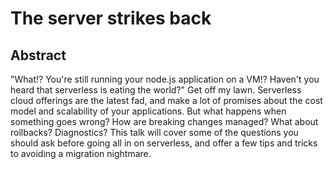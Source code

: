 # The server strikes back

## Abstract

"What!?  You're still running your node.js application on a VM!? Haven't you heard that serverless is eating the world?" Get off my lawn. Serverless cloud offerings are the latest fad, and make a lot of promises about the cost model and scalability of your applications.  But what happens when something goes wrong?  How are breaking changes managed?  What about rollbacks?  Diagnostics?  This talk will cover some of the questions you should ask before going all in on serverless, and offer a few tips and tricks to avoiding a migration nightmare.

